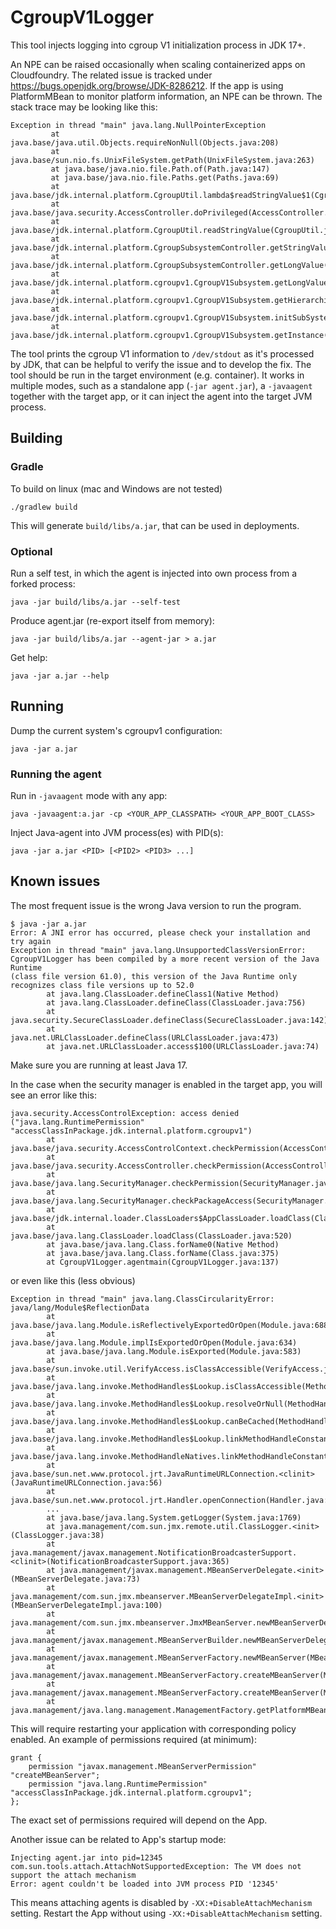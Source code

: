 # CgroupV1Logger

This tool injects logging into cgroup V1 initialization process in JDK 17+.

An NPE can be raised occasionally when scaling containerized apps on Cloudfoundry.
The related issue is tracked under https://bugs.openjdk.org/browse/JDK-8286212.
If the app is using PlatformMBean to monitor platform information, an NPE can be thrown.
The stack trace may be looking like this:

```
Exception in thread "main" java.lang.NullPointerException
         at java.base/java.util.Objects.requireNonNull(Objects.java:208)
         at java.base/sun.nio.fs.UnixFileSystem.getPath(UnixFileSystem.java:263)
         at java.base/java.nio.file.Path.of(Path.java:147)
         at java.base/java.nio.file.Paths.get(Paths.java:69)
         at java.base/jdk.internal.platform.CgroupUtil.lambda$readStringValue$1(CgroupUtil.java:67)
         at java.base/java.security.AccessController.doPrivileged(AccessController.java:569)
         at java.base/jdk.internal.platform.CgroupUtil.readStringValue(CgroupUtil.java:69)
         at java.base/jdk.internal.platform.CgroupSubsystemController.getStringValue(CgroupSubsystemController.java:65)
         at java.base/jdk.internal.platform.CgroupSubsystemController.getLongValue(CgroupSubsystemController.java:124)
         at java.base/jdk.internal.platform.cgroupv1.CgroupV1Subsystem.getLongValue(CgroupV1Subsystem.java:175)
         at java.base/jdk.internal.platform.cgroupv1.CgroupV1Subsystem.getHierarchical(CgroupV1Subsystem.java:149)
         at java.base/jdk.internal.platform.cgroupv1.CgroupV1Subsystem.initSubSystem(CgroupV1Subsystem.java:84)
         at java.base/jdk.internal.platform.cgroupv1.CgroupV1Subsystem.getInstance(CgroupV1Subsystem.java:60)
```

The tool prints the cgroup V1 information to `/dev/stdout` as it's processed by JDK, that can be helpful to verify
the issue and to develop the fix. The tool should be run in the target environment (e.g. container). It works in
multiple modes, such as a standalone app (`-jar agent.jar`), a `-javaagent` together with the target app, or it can
inject the agent into the target JVM process.

## Building
### Gradle
To build on linux (mac and Windows are not tested)
```
./gradlew build
```

This will generate `build/libs/a.jar`, that can be used in deployments.

### Optional

Run a self test, in which the agent is injected into own process from a forked process:
```
java -jar build/libs/a.jar --self-test
```

Produce agent.jar (re-export itself from memory):
```
java -jar build/libs/a.jar --agent-jar > a.jar
```

Get help:
```
java -jar a.jar --help
```

## Running

Dump the current system's cgroupv1 configuration:
```
java -jar a.jar
```

### Running the agent

Run in `-javaagent` mode with any app:
```
java -javaagent:a.jar -cp <YOUR_APP_CLASSPATH> <YOUR_APP_BOOT_CLASS>
```

Inject Java-agent into JVM process(es) with PID(s):
```
java -jar a.jar <PID> [<PID2> <PID3> ...]
```

## Known issues

The most frequent issue is the wrong Java version to run the program.
```
$ java -jar a.jar
Error: A JNI error has occurred, please check your installation and try again
Exception in thread "main" java.lang.UnsupportedClassVersionError: CgroupV1Logger has been compiled by a more recent version of the Java Runtime 
(class file version 61.0), this version of the Java Runtime only recognizes class file versions up to 52.0
        at java.lang.ClassLoader.defineClass1(Native Method)
        at java.lang.ClassLoader.defineClass(ClassLoader.java:756)
        at java.security.SecureClassLoader.defineClass(SecureClassLoader.java:142)
        at java.net.URLClassLoader.defineClass(URLClassLoader.java:473)
        at java.net.URLClassLoader.access$100(URLClassLoader.java:74)
```
Make sure you are running at least Java 17.


In the case when the security manager is enabled in the target app, you will see an error like this:
```
java.security.AccessControlException: access denied ("java.lang.RuntimePermission" "accessClassInPackage.jdk.internal.platform.cgroupv1")
        at java.base/java.security.AccessControlContext.checkPermission(AccessControlContext.java:485)
        at java.base/java.security.AccessController.checkPermission(AccessController.java:1068)
        at java.base/java.lang.SecurityManager.checkPermission(SecurityManager.java:416)
        at java.base/java.lang.SecurityManager.checkPackageAccess(SecurityManager.java:1332)
        at java.base/jdk.internal.loader.ClassLoaders$AppClassLoader.loadClass(ClassLoaders.java:184)
        at java.base/java.lang.ClassLoader.loadClass(ClassLoader.java:520)
        at java.base/java.lang.Class.forName0(Native Method)
        at java.base/java.lang.Class.forName(Class.java:375)
        at CgroupV1Logger.agentmain(CgroupV1Logger.java:137)
```
or even like this (less obvious)
```
Exception in thread "main" java.lang.ClassCircularityError: java/lang/Module$ReflectionData
        at java.base/java.lang.Module.isReflectivelyExportedOrOpen(Module.java:688)
        at java.base/java.lang.Module.implIsExportedOrOpen(Module.java:634)
        at java.base/java.lang.Module.isExported(Module.java:583)
        at java.base/sun.invoke.util.VerifyAccess.isClassAccessible(VerifyAccess.java:212)
        at java.base/java.lang.invoke.MethodHandles$Lookup.isClassAccessible(MethodHandles.java:3697)
        at java.base/java.lang.invoke.MethodHandles$Lookup.resolveOrNull(MethodHandles.java:3663)
        at java.base/java.lang.invoke.MethodHandles$Lookup.canBeCached(MethodHandles.java:4188)
        at java.base/java.lang.invoke.MethodHandles$Lookup.linkMethodHandleConstant(MethodHandles.java:4154)
        at java.base/java.lang.invoke.MethodHandleNatives.linkMethodHandleConstant(MethodHandleNatives.java:615)
        at java.base/sun.net.www.protocol.jrt.JavaRuntimeURLConnection.<clinit>(JavaRuntimeURLConnection.java:56)
        at java.base/sun.net.www.protocol.jrt.Handler.openConnection(Handler.java:42)
        ...
        at java.base/java.lang.System.getLogger(System.java:1769)
        at java.management/com.sun.jmx.remote.util.ClassLogger.<init>(ClassLogger.java:38)
        at java.management/javax.management.NotificationBroadcasterSupport.<clinit>(NotificationBroadcasterSupport.java:365)
        at java.management/javax.management.MBeanServerDelegate.<init>(MBeanServerDelegate.java:73)
        at java.management/com.sun.jmx.mbeanserver.MBeanServerDelegateImpl.<init>(MBeanServerDelegateImpl.java:100)
        at java.management/com.sun.jmx.mbeanserver.JmxMBeanServer.newMBeanServerDelegate(JmxMBeanServer.java:1374)
        at java.management/javax.management.MBeanServerBuilder.newMBeanServerDelegate(MBeanServerBuilder.java:66)
        at java.management/javax.management.MBeanServerFactory.newMBeanServer(MBeanServerFactory.java:321)
        at java.management/javax.management.MBeanServerFactory.createMBeanServer(MBeanServerFactory.java:231)
        at java.management/javax.management.MBeanServerFactory.createMBeanServer(MBeanServerFactory.java:192)
        at java.management/java.lang.management.ManagementFactory.getPlatformMBeanServer(ManagementFactory.java:484)
```
This will require restarting your application with corresponding policy enabled.
An example of permissions required (at minimum):
```
grant {
    permission "javax.management.MBeanServerPermission" "createMBeanServer";
    permission "java.lang.RuntimePermission" "accessClassInPackage.jdk.internal.platform.cgroupv1";
};
```

The exact set of permissions required will depend on the App.

Another issue can be related to App's startup mode:
```
Injecting agent.jar into pid=12345
com.sun.tools.attach.AttachNotSupportedException: The VM does not support the attach mechanism
Error: agent couldn't be loaded into JVM process PID '12345'        
```
This means attaching agents is disabled by `-XX:+DisableAttachMechanism` setting.
Restart the App without using `-XX:+DisableAttachMechanism` setting.

